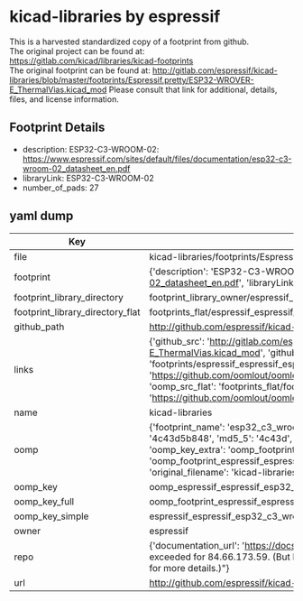 # kicad-libraries by espressif  
This is a harvested standardized copy of a footprint from github.  
The original project can be found at:  
https://gitlab.com/kicad/libraries/kicad-footprints  
The original footprint can be found at:
http://gitlab.com/espressif/kicad-libraries/blob/master/footprints/Espressif.pretty/ESP32-WROVER-E_ThermalVias.kicad_mod
Please consult that link for additional, details, files, and license information.  
## Footprint Details
* description: ESP32-C3-WROOM-02: https://www.espressif.com/sites/default/files/documentation/esp32-c3-wroom-02_datasheet_en.pdf  
* libraryLink: ESP32-C3-WROOM-02  
* number_of_pads: 27  
## yaml dump  
| Key | Value |  
| --- | --- |  
| file | kicad-libraries/footprints/Espressif.pretty/ESP32-C3-WROOM-02.kicad_mod |  
| footprint | {'description': 'ESP32-C3-WROOM-02: https://www.espressif.com/sites/default/files/documentation/esp32-c3-wroom-02_datasheet_en.pdf', 'libraryLink': 'ESP32-C3-WROOM-02', 'number_of_pads': 27} |  
| footprint_library_directory | footprint_library_owner/espressif_kicad-libraries |  
| footprint_library_directory_flat | footprints_flat/espressif_espressif_esp32_c3_wroom_02/working |  
| github_path | http://github.com/espressif/kicad-libraries/blob/master/footprints/Espressif.pretty/ESP32-C3-WROOM-02.kicad_mod |  
| links | {'github_src': 'http://gitlab.com/espressif/kicad-libraries/blob/master/footprints/Espressif.pretty/ESP32-WROVER-E_ThermalVias.kicad_mod', 'github_src_repo': 'https://gitlab.com/kicad/libraries/kicad-footprints', 'oomp_bot': 'footprints/espressif_espressif_esp32_c3_wroom_02/working', 'oomp_bot_github': 'https://github.com/oomlout/oomlout_oomp_footprint_bot/tree/main/footprints/espressif_espressif_esp32_c3_wroom_02/working', 'oomp_src_flat': 'footprints_flat/footprints_flat/espressif_espressif_esp32_c3_wroom_02/working', 'oomp_src_flat_github': 'https://github.com/oomlout/oomlout_oomp_footprint_src/tree/main/footprints_flat/espressif_espressif_esp32_c3_wroom_02/working'} |  
| name | kicad-libraries |  
| oomp | {'footprint_name': 'esp32_c3_wroom_02', 'library_name': 'espressif', 'md5': '4c43d5b8487692313681c46ffa0f46d1', 'md5_10': '4c43d5b848', 'md5_5': '4c43d', 'md5_6': '4c43d5', 'oomp_key': 'oomp_espressif_espressif_esp32_c3_wroom_02', 'oomp_key_extra': 'oomp_footprint_espressif_espressif_esp32_c3_wroom_02', 'oomp_key_full': 'oomp_footprint_espressif_espressif_esp32_c3_wroom_02_4c43d5', 'oomp_key_simple': 'espressif_espressif_esp32_c3_wroom_02', 'original_filename': 'kicad-libraries/footprints/Espressif.pretty/ESP32-C3-WROOM-02.kicad_mod', 'owner_name': 'espressif'} |  
| oomp_key | oomp_espressif_espressif_esp32_c3_wroom_02 |  
| oomp_key_full | oomp_footprint_espressif_espressif_esp32_c3_wroom_02 |  
| oomp_key_simple | espressif_espressif_esp32_c3_wroom_02 |  
| owner | espressif |  
| repo | {'documentation_url': 'https://docs.github.com/rest/overview/resources-in-the-rest-api#rate-limiting', 'message': "API rate limit exceeded for 84.66.173.59. (But here's the good news: Authenticated requests get a higher rate limit. Check out the documentation for more details.)"} |  
| url | http://github.com/espressif/kicad-libraries |  

